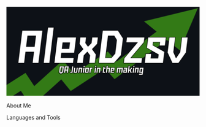 ![Header](https://github.com/Just2Lex/Just2Lex/blob/main/assets/banner.png)

About Me

Languages and Tools
